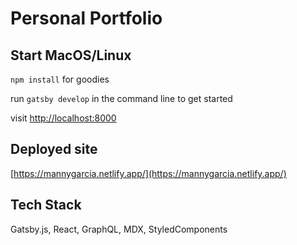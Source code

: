 # Personal Portfolio

## Start MacOS/Linux

`npm install` for goodies

run `gatsby develop` in the command line to get started

visit [http://localhost:8000](http://localhost:8000)

## Deployed site

[https://mannygarcia.netlify.app/](https://mannygarcia.netlify.app/)

## Tech Stack

Gatsby.js, React, GraphQL, MDX, StyledComponents
